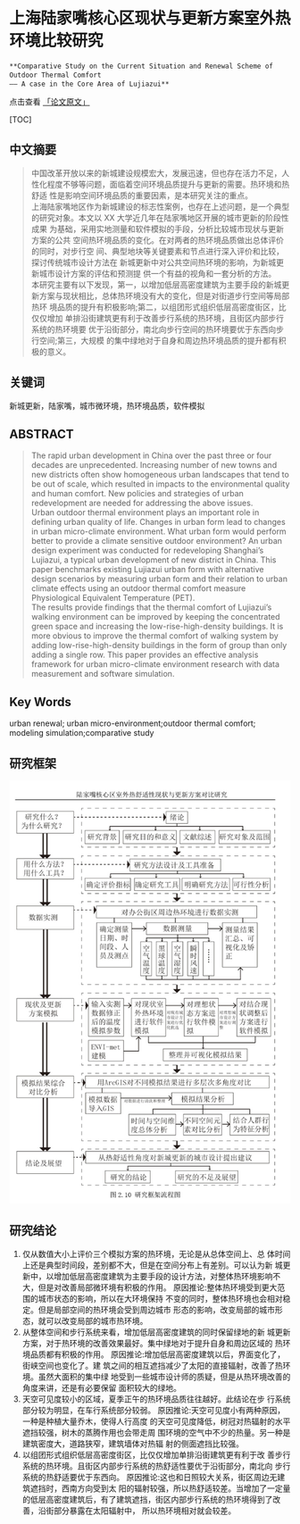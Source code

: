 # 上海陆家嘴核心区现状与更新方案室外热环境比较研究


``` admonish note
**Comparative Study on the Current Situation and Renewal Scheme of Outdoor Thermal Comfort
—— A case in the Core Area of Lujiazui**

```


点击查看 [「论文原文」](./paper1/paper1.pdf)


[TOC]


## 中文摘要

> 中国改革开放以来的新城建设规模宏大，发展迅速，但也存在活力不足，人 性化程度不够等问题，面临着空间环境品质提升与更新的需要。热环境和热舒适 性是影响空间环境品质的重要因素，是本研究关注的重点。  
上海陆家嘴地区作为新城建设的标志性案例，也存在上述问题，是一个典型 的研究对象。本文以 XX 大学近几年在陆家嘴地区开展的城市更新的阶段性成果 为基础，采用实地测量和软件模拟的手段，分析比较城市现状与更新方案的公共 空间热环境品质的变化。在对两者的热环境品质做出总体评价的同时，对步行空 间、典型地块等关键要素和节点进行深入评价和比较，探讨传统城市设计方法在 新城更新中对公共空间热环境的影响，为新城更新城市设计方案的评估和预测提 供一个有益的视角和一套分析的方法。  
本研究主要有以下发现，第一，以增加低层高密度建筑为主要手段的新城更 新方案与现状相比，总体热环境没有大的变化，但是对街道步行空间等局部热环 境品质的提升有积极影响;第二，以组团形式组织低层高密度街区，比仅仅增加 单排沿街建筑更有利于改善步行系统的热环境，且街区内部步行系统的热环境要 优于沿街部分，南北向步行空间的热环境要优于东西向步行空间;第三，大规模 的集中绿地对于自身和周边热环境品质的提升都有积极的意义。

## 关键词

新城更新，陆家嘴，城市微环境，热环境品质，软件模拟

## ABSTRACT
> The rapid urban development in China over the past three or four decades are unprecedented. Increasing number of new towns and new districts often show homogeneous urban landscapes that tend to be out of scale, which resulted in impacts to the environmental quality and human comfort. New policies and strategies of urban redevelopment are needed for addressing the above issues.  
Urban outdoor thermal environment plays an important role in defining urban quality of life. Changes in urban form lead to changes in urban micro-climate environment. What urban form would perform better to provide a climate sensitive outdoor environment? An urban design experiment was conducted for redeveloping Shanghai’s Lujiazui, a typical urban development of new district in China. This paper benchmarks existing Lujiazui urban form with alternative design scenarios by measuring urban form and their relation to urban climate effects using an outdoor thermal comfort measure Physiological Equivalent Temperature (PET).  
The results provide findings that the thermal comfort of Lujiazui’s walking environment can be improved by keeping the concentrated green space and increasing the low-rise-high-density buildings. It is more obvious to improve the thermal comfort of walking system by adding low-rise-high-density buildings in the form of group than only adding a single row. This paper provides an effective analysis framework for urban micro-climate environment research with data measurement and software simulation.

## Key Words

urban renewal; urban micro-environment;outdoor thermal comfort; modeling simulation;comparative study


## 研究框架

<div align = center>
<img src="./papar1/frame.jpg" alt="研究框架图" />
</div>

## 研究结论

1. 仅从数值大小上评价三个模拟方案的热环境，无论是从总体空间上、总 体时间上还是典型时间段，差别都不大，但是在空间分布上有差别。可以认为新 城更新中，以增加低层高密度建筑为主要手段的设计方法，对整体热环境影响不 大，但是对改善局部微环境有积极的作用。
原因推论:整体热环境受到更大范围的城市状态的影响，所以在大环境保持 不变的同时，整体热环境也会相对稳定。但是局部空间的热环境会受到周边城市 形态的影响，改变局部的城市形态，就可以改变局部的城市热环境。
2. 从整体空间和步行系统来看，增加低层高密度建筑的同时保留绿地的新 城更新方案，对于热环境的改善效果最好。集中绿地对于提升自身和周边区域的 热环境品质都有积极的作用。
原因推论:增加低层高密度建筑以后，界面变化了，街峡空间也变化了。建 筑之间的相互遮挡减少了太阳的直接辐射，改善了热环境。虽然大面积的集中绿 地受到一些城市设计师的质疑，但是从热环境改善的角度来讲，还是有必要保留 面积较大的绿地。
3. 天空可见度较小的区域，夏季正午的热环境品质往往越好。此结论在步 行系统部分较为明显，在车行系统部分较弱。
原因推论:天空可见度小有两种原因，一种是种植大量乔木，使得人行高度 的天空可见度降低，树冠对热辐射的水平遮挡较强，树木的蒸腾作用也会带走周 围环境的空气中不少的热量。另一种是建筑密度大，道路狭窄，建筑墙体对热辐 射的侧面遮挡比较强。
4. 以组团形式组织低层高密度街区，比仅仅增加单排沿街建筑更有利于改 善步行系统的热环境。且街区内部步行系统的热舒适性要优于沿街部分，南北向 步行系统的热舒适要优于东西向。
原因推论:这也和日照较大关系，街区周边无建筑遮挡时，西南方向受到太 阳的辐射较强，所以热舒适较差。当增加了一定量的低层高密度建筑后，有了建筑遮挡，街区内部步行系统的热环境得到了改善，沿街部分暴露在太阳辐射中，
所以热环境相对就会较差。

